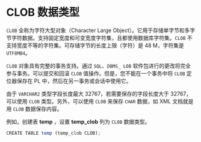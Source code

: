 CLOB 数据类型 
==============================



`CLOB` 全称为字符大型对象（Character Large Object）。它用于存储单字节和多字节字符数据。支持固定宽度和可变宽度字符集，且都使用数据库字符集。`CLOB` 不支持宽度不等的字符集。可存储字节的长度上限（字符）是 48 M，字符集是 `UTF8MB4`。

`CLOB` 对象具有完整的事务支持。通过 `SQL`、`DBMS_ LOB` 软件包进行的更改将完全参与事务。可以提交和回滚 `CLOB` 值操作。但是，您不能在一个事务中将 `CLOB` 定位器保存在 PL 中，然后在另一事务或会话中使用它。

由于 `VARCHAR2` 类型字段长度最大 32767，若需要保存的字段长度大于 32767，可以使用 `CLOB` 类型。另外，可以使用 `CLOB` 来保存 `CHAR` 数据，如 XML 文档就是用 `CLOB` 数据保存内容。

例如，创建表 **temp** ，设置 **temp_clob** 列为 `CLOB` 数据类型。

```javascript
CREATE TABLE temp (temp_clob CLOB);
```




